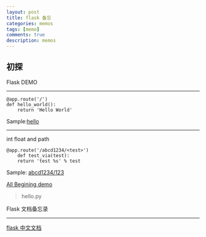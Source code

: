 ```yaml
---
layout: post
title: flask 备忘
categories: memos
tags: [memo]
comments: true
description: memos
---
```


初探
----
Flask DEMO

***

    @app.route('/')
    def hello_world():
        return 'Hello World'
        
Sample:[hello](http://demo.jzorrof.info/hello "hello")

***

int float and path

    @app.route('/abcd1234/<test>')
        def test_via(test):
        return 'test %s' % test

Sample: [abcd1234/123](http://demo.jzorrof.info/abcd1234/123)

[All Begining demo](https://github.com/jzorrof/web_project)

>hello.py


Flask 文档备忘录

***

[flask 中文文档](http://docs.jinkan.org/docs/flask/)
